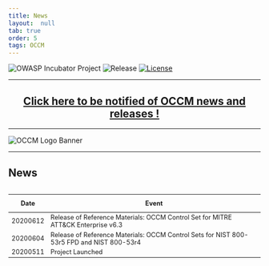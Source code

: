 ```yaml
---
title: News
layout:  null
tab: true
order: 5
tags: OCCM
---
```


<!-- Global site tag (gtag.js) - Google Analytics -->
<script async src="https://www.googletagmanager.com/gtag/js?id=UA-153589924-2"></script>
<script>
  window.dataLayer = window.dataLayer || [];
  function gtag(){dataLayer.push(arguments);}
  gtag('js', new Date());

  gtag('config', 'UA-153589924-2');
</script>

![OWASP Incubator Project](https://owasp.org/www-project-cyber-controls-matrix/assets/images/OWASP-Incubator_Project-blue.svg)
![Release](https://owasp.org/www-project-cyber-controls-matrix/assets/images/release-tbd-blue.svg)
[![License](https://owasp.org/www-project-cyber-controls-matrix/assets/images/license-CC--BY_4.0-blue.svg)](https://creativecommons.org/licenses/by/4.0/)

***
<p><h2 style="text-align:center" target="_blank"><a href="https://eepurl.com/g3kJBP">Click here to be notified of OCCM news and releases !</a></h2></p>

***
![OCCM Logo Banner](https://owasp.org/www-project-cyber-controls-matrix/assets/images/OCCM-logo-1000x348-wht.png)

***
## News

<table align="left" style="font-size:90%;max-width:100%">
<thead>
  <tr>
    <th style="white-space:nowrap;padding:10px;vertical-align:top;text-align:center">Date</th>
    <th style="white-space:pre-line;padding:10px;vertical-align:top;text-align:center">Event</th>
  </tr>
</thead>
<tbody>
  <tr><td>20200612</td><td>Release of Reference Materials: OCCM Control Set for MITRE ATT&CK Enterprise v6.3</td></tr>
  <tr><td>20200604</td><td>Release of Reference Materials: OCCM Control Sets for NIST 800-53r5 FPD and NIST 800-53r4</td></tr>
  <tr><td>20200511</td><td>Project Launched</td></tr>
</tbody>
</table>

<div style="clear: both;"></div>
<br>
